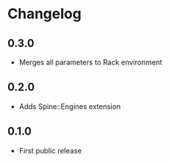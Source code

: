 Changelog
=========

0.3.0
-----
-   Merges all parameters to Rack environment

0.2.0
-----
-   Adds Spine::Engines extension

0.1.0
-----
-   First public release
